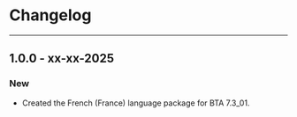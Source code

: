 # Changelog

----

## 1.0.0 - xx-xx-2025

### New

* Created the French (France) language package for BTA 7.3_01.
